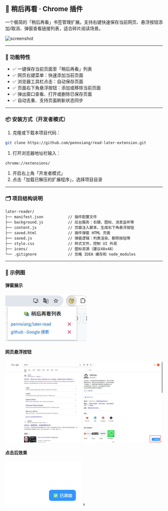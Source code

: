 ## 🧩 稍后再看 · Chrome 插件

一个极简的「稍后再看」书签管理扩展。支持右键快速保存当前网页、悬浮按钮添加/取消、弹窗查看链接列表，适合碎片阅读场景。

![screenshot](https://chatgpt.com/c/screenshot.png) 

------

### 🚀 功能特性

- ✅ 一键保存当前页面至「稍后再看」列表
- ✅ 网页右键菜单：快速添加当前页面
- ✅ 浏览器工具栏点击：自动保存页面
- ✅ 页面右下角悬浮按钮：添加或移除当前页面
- ✅ 弹出窗口查看、打开或删除已保存页面
- ✅ 自动去重、支持页面刷新状态同步

------

### 📦 安装方式（开发者模式）

1. 克隆或下载本项目代码：

```bash
git clone https://github.com/pennxiang/read-later-extension.git
```

1. 打开浏览器地址栏输入：

```
chrome://extensions/
```

1. 开启右上角「开发者模式」
2. 点击「加载已解压的扩展程序」，选择项目目录

------

### 🗂 项目结构说明

```
later-reader/
├── manifest.json           // 插件配置文件
├── background.js           // 后台服务：右键、图标、消息监听等
├── content.js              // 页面注入脚本，生成右下角悬浮按钮
├── saved.html              // 插件弹窗 HTML 页面
├── saved.js                // 弹窗逻辑：列表渲染、删除按钮等
├── style.css               // 样式文件，控制 UI 外观
├── icons/                  // 图标资源（建议48x48）
└── .gitignore              // 忽略 IDEA 缓存和 node_modules
```

------

### 📸 示例图

#### 弹窗展示

![popup](images/popup.jpg)

#### 网页悬浮按钮

![floating](images/float.jpg)

#### 点击后效果

![button-click](images/button-click.jpg)

